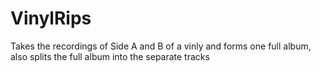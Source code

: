 # VinylRips
Takes the recordings of Side A and B of a vinly and forms one full album, also splits the full album into the separate tracks
